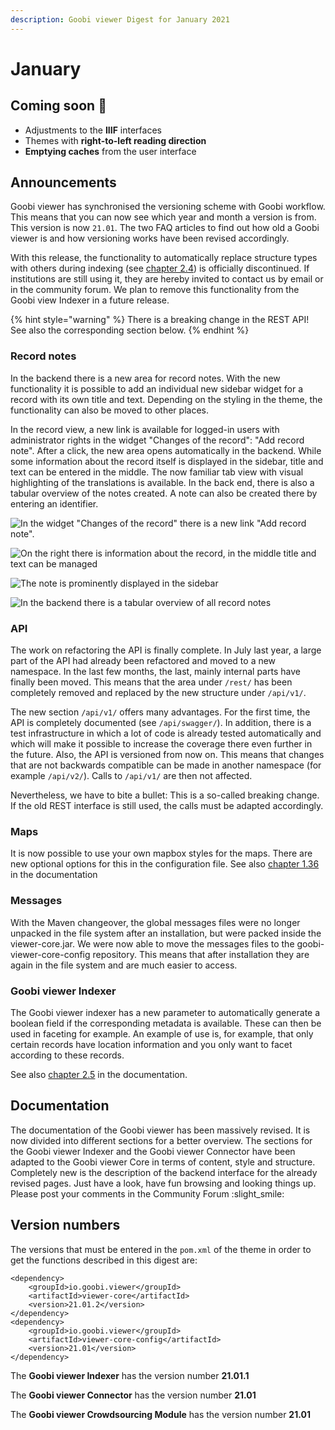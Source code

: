 ```yaml
---
description: Goobi viewer Digest for January 2021
---
```


# January

## Coming soon :rocket:&#x20;

* Adjustments to the **IIIF** interfaces
* Themes with **right-to-left reading direction**&#x20;
* **Emptying caches** from the user interface

## Announcements&#x20;

Goobi viewer has synchronised the versioning scheme with Goobi workflow. This means that you can now see which year and month a version is from. This version is now `21.01`. The two FAQ articles to find out how old a Goobi viewer is and how versioning works have been revised accordingly.&#x20;

With this release, the functionality to automatically replace structure types with others during indexing (see [chapter 2.4](https://docs.goobi.io/goobi-viewer-en/conf/2/4)) is officially discontinued. If institutions are still using it, they are hereby invited to contact us by email or in the community forum. We plan to remove this functionality from the Goobi view Indexer in a future release.&#x20;

{% hint style="warning" %}
There is a breaking change in the REST API! See also the corresponding section below.
{% endhint %}

### Record notes&#x20;

In the backend there is a new area for record notes. With the new functionality it is possible to add an individual new sidebar widget for a record with its own title and text. Depending on the styling in the theme, the functionality can also be moved to other places.&#x20;

In the record view, a new link is available for logged-in users with administrator rights in the widget "Changes of the record": "Add record note". After a click, the new area opens automatically in the backend. While some information about the record itself is displayed in the sidebar, title and text can be entered in the middle. The now familiar tab view with visual highlighting of the translations is available. In the back end, there is also a tabular overview of the notes created. A note can also be created there by entering an identifier.

![In the widget "Changes of the record" there is a new link "Add record note".](../.gitbook/assets/21.01\_en\_addrecordnote.png)

![On the right there is information about the record, in the middle title and text can be managed](../.gitbook/assets/21.01\_en\_addrecordnotebackend.png)

![The note is prominently displayed in the sidebar](../.gitbook/assets/21.01\_en\_recordnotefrontendresult.png)

![In the backend there is a tabular overview of all record notes](../.gitbook/assets/21.01\_en\_recordnotebackendoverview.png)

### API

The work on refactoring the API is finally complete. In July last year, a large part of the API had already been refactored and moved to a new namespace. In the last few months, the last, mainly internal parts have finally been moved. This means that the area under `/rest/` has been completely removed and replaced by the new structure under `/api/v1/`.&#x20;

The new section `/api/v1/` offers many advantages. For the first time, the API is completely documented (see `/api/swagger/`). In addition, there is a test infrastructure in which a lot of code is already tested automatically and which will make it possible to increase the coverage there even further in the future. Also, the API is versioned from now on. This means that changes that are not backwards compatible can be made in another namespace (for example `/api/v2/`). Calls to `/api/v1/` are then not affected.&#x20;

Nevertheless, we have to bite a bullet: This is a so-called breaking change. If the old REST interface is still used, the calls must be adapted accordingly.&#x20;

### Maps&#x20;

It is now possible to use your own mapbox styles for the maps. There are new optional options for this in the configuration file. See also [chapter 1.36](https://docs.goobi.io/goobi-viewer-en/conf/1/36) in the documentation&#x20;

### Messages&#x20;

With the Maven changeover, the global messages files were no longer unpacked in the file system after an installation, but were packed inside the viewer-core.jar. We were now able to move the messages files to the goobi-viewer-core-config repository. This means that after installation they are again in the file system and are much easier to access.&#x20;

### Goobi viewer Indexer&#x20;

The Goobi viewer indexer has a new parameter to automatically generate a boolean field if the corresponding metadata is available. These can then be used in faceting for example. An example of use is, for example, that only certain records have location information and you only want to facet according to these records.&#x20;

See also [chapter 2.5](https://docs.goobi.io/goobi-viewer-en/conf/2/5#addexistenceboolean) in the documentation.

## Documentation&#x20;

The documentation of the Goobi viewer has been massively revised. It is now divided into different sections for a better overview. The sections for the Goobi viewer Indexer and the Goobi viewer Connector have been adapted to the Goobi viewer Core in terms of content, style and structure. Completely new is the description of the backend interface for the already revised pages. Just have a look, have fun browsing and looking things up. Please post your comments in the Community Forum :slight\_smile:&#x20;

## Version numbers&#x20;

The versions that must be entered in the `pom.xml` of the theme in order to get the functions described in this digest are:

```markup
<dependency>
    <groupId>io.goobi.viewer</groupId>
    <artifactId>viewer-core</artifactId>
    <version>21.01.2</version>
</dependency>
<dependency>
    <groupId>io.goobi.viewer</groupId>
    <artifactId>viewer-core-config</artifactId>
    <version>21.01</version>
</dependency>
```

The **Goobi viewer Indexer** has the version number **21.01.1**

The **Goobi viewer Connector** has the version number **21.01**

The **Goobi viewer Crowdsourcing Module** has the version number **21.01**
